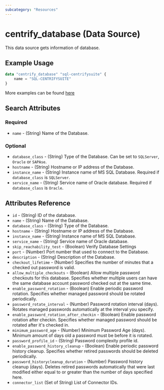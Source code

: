 ```yaml
---
subcategory: "Resources"
---
```


# centrify_database (Data Source)

This data source gets information of database.

## Example Usage

```terraform
data "centrify_database" "sql-centrifysuite" {
    name = "SQL-CENTRIFYSUITE"
}
```

More examples can be found [here](https://github.com/centrify/terraform-provider-centrify/tree/main/examples/centrify_database)

## Search Attributes

### Required

- `name` - (String) Name of the Database.

### Optional

- `database_class` - (String) Type of the Database. Can be set to `SQLServer`, `Oracle` or `SAPAse`.
- `hostname` - (String) Hostname or IP address of the Database.
- `instance_name` - (String) Instance name of MS SQL Database. Required if `database_class` is `SQLServer`.
- `service_name` - (String) Service name of Oracle database. Required if `database_class` is `Oracle`.

## Attributes Reference

- `id` - (String) ID of the database.
- `name` - (String) Name of the Database.
- `database_class` - (String) Type of the Database.
- `hostname` - (String) Hostname or IP address of the Database.
- `instance_name` - (String) Instance name of MS SQL Database.
- `service_name` - (String) Service name of Oracle database.
- `skip_reachability_test` - (Boolean) Verify Database Settings
- `port` - (Number) Port number that used to connect to the Database.
- `description` - (String) Description of the Database.
- `checkout_lifetime` - (Number) Specifies the number of minutes that a checked out password is valid.
- `allow_multiple_checkouts` - (Boolean) Allow multiple password checkouts for this database. Specifies whether multiple users can have the same database account password checked out at the same time.
- `enable_password_rotation` - (Boolean) Enable periodic password rotation. Specifies whether managed password should be rotated periodically.
- `password_rotate_interval` - (Number) Password rotation interval (days). Rotates managed passwords automatically at the interval you specify.
- `enable_password_rotation_after_checkin` - (Boolean) Enable password rotation after checkin. Specifies whether managed password should be rotated after it's checked in.
- `minimum_password_age` - (Number) Minimum Password Age (days). Minimum amount of days old a password must be before it is rotated.
- `password_profile_id` - (String) Password complexity profile id.
- `enable_password_history_cleanup` - (Boolean) Enable periodic password history cleanup. Specifies whether retired passwords should be deleted periodically.
- `password_historycleanup_duration` - (Number) Password history cleanup (days). Deletes retired passwords automatically that were last modified either equal to or greater than the number of days specified here.
- `connector_list` (Set of String) List of Connector IDs.
